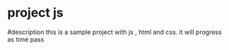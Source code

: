 # project js

#description
this is a sample project with js , html and css.
it will progress as time pass
